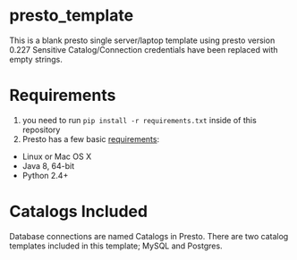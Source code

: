 # presto_template

This is a blank presto single server/laptop template using presto version 0.227
Sensitive Catalog/Connection credentials have been replaced with empty strings.

# Requirements
1. you need to run `pip install -r requirements.txt` inside of this repository
2. Presto has a few basic [requirements](https://prestodb.io/overview.html):
  * Linux or Mac OS X
  * Java 8, 64-bit
  * Python 2.4+

# Catalogs Included
Database connections are named Catalogs in Presto.
There are two catalog templates included in this template; MySQL and Postgres.
